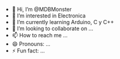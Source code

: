 - 👋 Hi, I’m @MDBMonster
- 👀 I’m interested in Electronica
- 🌱 I’m currently learning Arduino, C y C++
- 💞️ I’m looking to collaborate on ...
- 📫 How to reach me ...
- 😄 Pronouns: ...
- ⚡ Fun fact: ...

<!---
MDBMonster/MDBMonster is a ✨ special ✨ repository because its `README.md` (this file) appears on your GitHub profile.
You can click the Preview link to take a look at your changes.
--->
